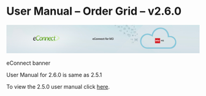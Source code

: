 User Manual – Order Grid – v2.6.0
=================================

![eConnect banner](media/b74af4ae6e7208b3193b8a099a65b0f5.jpg)

eConnect banner

User Manual for 2.6.0 is same as 2.5.1

To view the 2.5.0 user manual click [here](../2.5.1/usermanual-order-grid.md).
